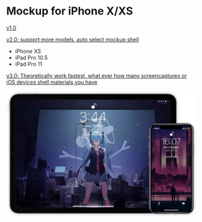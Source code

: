 # Mockup for iPhone X/XS

[v1.0](https://www.icloud.com/shortcuts/7d4ca87f51d3454da32ea1d2d3455b00)

[v2.0: support more models, auto select mockup shell](https://www.icloud.com/shortcuts/8d9acd371cd348c7af0f2231c0ec0f9a)

- iPhone XS
- iPad Pro 10.5
- iPad Pro 11

[v3.0: Theoretically work fastest, what ever how many screencaptures or iOS devices shell materials you have](https://www.icloud.com/shortcuts/07d475af6fc044d2a8d52b8ea6213378)

![title](img.PNG)